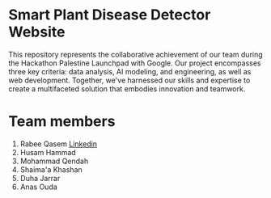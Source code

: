 # Smart Plant Disease Detector Website

This repository represents the collaborative achievement of our team during the Hackathon Palestine Launchpad with Google. Our project encompasses three key criteria: data analysis, AI modeling, and engineering, as well as web development. Together, we've harnessed our skills and expertise to create a multifaceted solution that embodies innovation and teamwork.


# Team members
1. Rabee Qasem   [Linkedin](https://www.linkedin.com/in/rabeeqasem/)
2. Husam Hammad
3. Mohammad Qendah
4. Shaima'a Khashan
5. Duha Jarrar
6. Anas Ouda
   







